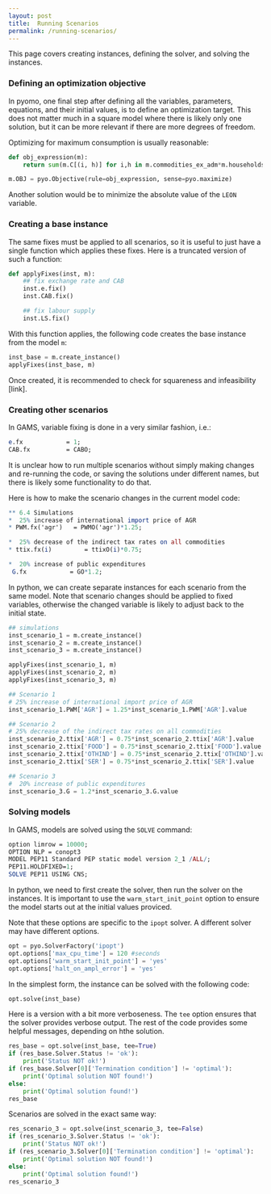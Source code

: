 ```yaml
---
layout: post
title:  Running Scenarios
permalink: /running-scenarios/
---
```


This page covers creating instances, defining the solver, and solving the instances.

### Defining an optimization objective
In pyomo, one final step after defining all the variables, parameters, equations, and their initial values, is to define an optimization target. This does not matter much in a square model where there is likely only one solution, but it can be more relevant if there are more degrees of freedom.

Optimizing for maximum consumption is usually reasonable:
```python
def obj_expression(m):
    return sum(m.C[(i, h)] for i,h in m.commodities_ex_adm*m.households)

m.OBJ = pyo.Objective(rule=obj_expression, sense=pyo.maximize)
```

Another solution would be to minimize the absolute value of the `LEON` variable.

### Creating a base instance
The same fixes must be applied to all scenarios, so it is useful to just have a single function which applies these fixes. Here is a truncated version of such a function:

```python
def applyFixes(inst, m):
    ## fix exchange rate and CAB
    inst.e.fix()
    inst.CAB.fix()

    ## fix labour supply
    inst.LS.fix()
```

With this function applies, the following code creates the base instance from the model `m`:
```python
inst_base = m.create_instance()
applyFixes(inst_base, m)
```

Once created, it is recommended to check for squareness and infeasibility [link].

### Creating other scenarios
In GAMS, variable fixing is done in a very similar fashion, i.e.:

```mathematica
e.fx            = 1;
CAB.fx          = CABO;
```

It is unclear how to run multiple scenarios without simply making changes and re-running the code, or saving the solutions under different names, but there is likely some functionality to do that. 

Here is how to make the scenario changes in the current model code:

```mathematica
** 6.4 Simulations
*  25% increase of international import price of AGR
* PWM.fx('agr')   = PWMO('agr')*1.25;

*  25% decrease of the indirect tax rates on all commodities
* ttix.fx(i)         = ttixO(i)*0.75;

*  20% increase of public expenditures
 G.fx            = GO*1.2;
```

In python, we can create separate instances for each scenario from the same model. Note that scenario changes should be applied to fixed variables, otherwise the changed variable is likely to adjust back to the initial state.

```python
## simulations
inst_scenario_1 = m.create_instance()
inst_scenario_2 = m.create_instance()
inst_scenario_3 = m.create_instance()

applyFixes(inst_scenario_1, m)
applyFixes(inst_scenario_2, m)
applyFixes(inst_scenario_3, m)

## Scenario 1
# 25% increase of international import price of AGR
inst_scenario_1.PWM['AGR'] = 1.25*inst_scenario_1.PWM['AGR'].value

## Scenario 2
# 25% decrease of the indirect tax rates on all commodities
inst_scenario_2.ttix['AGR'] = 0.75*inst_scenario_2.ttix['AGR'].value
inst_scenario_2.ttix['FOOD'] = 0.75*inst_scenario_2.ttix['FOOD'].value
inst_scenario_2.ttix['OTHIND'] = 0.75*inst_scenario_2.ttix['OTHIND'].value
inst_scenario_2.ttix['SER'] = 0.75*inst_scenario_2.ttix['SER'].value

## Scenario 3
#  20% increase of public expenditures
inst_scenario_3.G = 1.2*inst_scenario_3.G.value
```


### Solving models
In GAMS, models are solved using the `SOLVE` command:
```mathematica
option limrow = 10000;
OPTION NLP = conopt3
MODEL PEP11 Standard PEP static model version 2_1 /ALL/;
PEP11.HOLDFIXED=1;
SOLVE PEP11 USING CNS;
```

In python, we need to first create the solver, then run the solver on the instances. It is important to use the `warm_start_init_point` option to ensure the model starts out at the initial values proviced.

Note that these options are specific to the `ipopt` solver. A different solver may have different options.

```python
opt = pyo.SolverFactory('ipopt')
opt.options['max_cpu_time'] = 120 #seconds
opt.options['warm_start_init_point'] = 'yes'
opt.options['halt_on_ampl_error'] = 'yes'
```

In the simplest form, the instance can be solved with the following code:
```python
opt.solve(inst_base)
```

Here is a version with a bit more verboseness. The `tee` option ensures that the solver provides verbose output. The rest of the code provides some helpful messages, depending on hthe solution. 

```python
res_base = opt.solve(inst_base, tee=True)
if (res_base.Solver.Status != 'ok'):
    print('Status NOT ok!')
if (res_base.Solver[0]['Termination condition'] != 'optimal'):
    print('Optimal solution NOT found!')
else:
    print('Optimal solution found!')
res_base
```

Scenarios are solved in the exact same way:
```python
res_scenario_3 = opt.solve(inst_scenario_3, tee=False)
if (res_scenario_3.Solver.Status != 'ok'):
    print('Status NOT ok!')
if (res_scenario_3.Solver[0]['Termination condition'] != 'optimal'):
    print('Optimal solution NOT found!')
else:
    print('Optimal solution found!')
res_scenario_3
```

























